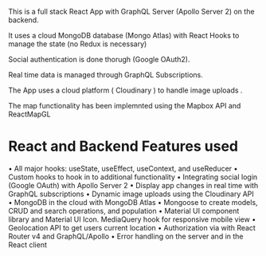 This is a full stack React App with GraphQL Server (Apollo Server 2) on the backend. 

It uses a cloud MongoDB database (Mongo Atlas) with React Hooks to manage the state (no Redux is necessary)

Social authentication is done thorugh (Google OAuth2). 

Real time data is managed through GraphQL Subscriptions. 

The App uses a cloud platform ( Cloudinary ) to handle image uploads . 

The map functionality has been implemnted using the Mapbox API and ReactMapGL

# React and Backend Features used

• All major hooks: useState, useEffect, useContext, and useReducer
• Custom hooks to hook in to additional functionality
• Integrating social login (Google OAuth) with Apollo Server 2
• Display app changes in real time with GraphQL subscriptions
• Dynamic image uploads using the Cloudinary API
• MongoDB in the cloud with MongoDB Atlas
• Mongoose to create models, CRUD and search operations, and population
• Material UI component library and Material UI Icon. MediaQuery hook for responsive mobile view
• Geolocation API to get users current location
• Authorization via with React Router v4 and GraphQL/Apollo
• Error handling on the server and in the React client
